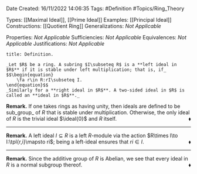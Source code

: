 <div class="topSpace"></div>

Date Created: 16/11/2022 14:06:35
Tags: #Definition #Topics/Ring_Theory

Types: [[Maximal Ideal]], [[Prime Ideal]]
Examples: [[Principal Ideal]]
Constructions: [[Quotient Ring]]
Generalizations: _Not Applicable_

Properties: _Not Applicable_
Sufficiencies: _Not Applicable_
Equivalences: _Not Applicable_
Justifications: _Not Applicable_

``` ad-Definition
title: Definition.

_Let $R$ be a ring. A subring $I\subseteq R$ is a **left ideal in $R$** if it is stable under left multiplication; that is, if_
$$\begin{equation}
    \fa r\in R:rI\subseteq I.
\end{equation}$$
_Similarly for a **right ideal in $R$**. A two-sided ideal in $R$ is called an **ideal in $R$**._

```

**Remark.** If one takes rings as having unity, then ideals are defined to be sub_group_ of $R$ that is stable under multiplication. Otherwise, the only ideal of $R$ is the trivial ideal $\ideal{0}$ and $R$ itself.<span style="float:right;">$\blacklozenge$</span>

---

**Remark.** A left ideal $I\subseteq R$ is a left $R$-module via the action $R\times I\to I:\tpl{r,i}\mapsto ri$; being a left-ideal ensures that $ri\in I$.<span style="float:right;">$\blacklozenge$</span>

---

**Remark.** Since the additive group of $R$ is Abelian, we see that every ideal in $R$ is a normal subgroup thereof.<span style="float:right;">$\blacklozenge$</span>
